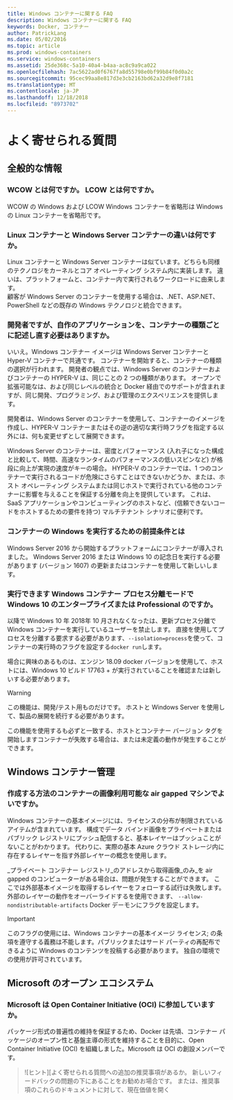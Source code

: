```yaml
---
title: Windows コンテナーに関する FAQ
description: Windows コンテナーに関する FAQ
keywords: Docker, コンテナー
author: PatrickLang
ms.date: 05/02/2016
ms.topic: article
ms.prod: windows-containers
ms.service: windows-containers
ms.assetid: 25de368c-5a10-40a4-b4aa-ac8c9a9ca022
ms.openlocfilehash: 7ac5622ad0f6767fa8d55798e0bf99b84f0d0a2c
ms.sourcegitcommit: 95cec99aa8e817d3e3cb2163bd62a32d9e8f7181
ms.translationtype: MT
ms.contentlocale: ja-JP
ms.lasthandoff: 12/18/2018
ms.locfileid: "8973702"
---
```

# <a name="frequently-asked-questions"></a>よく寄せられる質問

## <a name="general"></a>全般的な情報

### <a name="what-is-wcow-what-is-lcow"></a>WCOW とは何ですか。 LCOW とは何ですか。

WCOW の Windows および LCOW Windows コンテナーを省略形は Windows の Linux コンテナーを省略形です。

### <a name="what-is-the-difference-between-linux-and-windows-server-containers"></a>Linux コンテナーと Windows Server コンテナーの違いは何ですか。

Linux コンテナーと Windows Server コンテナーは似ています。どちらも同様のテクノロジをカーネルとコア オペレーティング システム内に実装します。 違いは、プラットフォームと、コンテナー内で実行されるワークロードに由来します。  
顧客が Windows Server のコンテナーを使用する場合は、.NET、ASP.NET、PowerShell などの既存の Windows テクノロジと統合できます。

### <a name="as-a-developer-do-i-have-to-re-write-my-app-for-each-type-of-container"></a>開発者ですが、自作のアプリケーションを、コンテナーの種類ごとに記述し直す必要はありますか。

いいえ。Windows コンテナー イメージは Windows Server コンテナーと Hyper-V コンテナーで共通です。 コンテナーを開始すると、コンテナーの種類の選択が行われます。 開発者の観点では、Windows Server のコンテナーおよびコンテナーの HYPER-V は、同じことの 2 つの種類があります。 オープンで拡張可能なは、および同じレベルの統合と Docker 経由でのサポートが含まれますが、同じ開発、プログラミング、および管理のエクスペリエンスを提供します。

開発者は、Windows Server のコンテナーを使用して、コンテナーのイメージを作成し、HYPER-V コンテナーまたはその逆の適切な実行時フラグを指定する以外には、何も変更せずとして展開できます。

Windows Server のコンテナーは、密度とパフォーマンス (入れ子になった構成と比較して、時間、高速なランタイムのパフォーマンスの低いスピンなど) が格段に向上が実現の速度がキーの場合。 HYPER-V のコンテナーでは、1 つのコンテナーで実行されるコードが危険にさらすことはできないかどうか、または、ホスト オペレーティング システムまたは同じホストで実行されている他のコンテナーに影響を与えることを保証する分離を向上を提供しています。 これは、SaaS アプリケーションやコンピューティングのホストなど、(信頼できないコードをホストするための要件を持つ) マルチテナント シナリオに便利です。

### <a name="what-are-the-prerequisites-for-running-containers-on-windows"></a>コンテナーの Windows を実行するための前提条件とは

Windows Server 2016 から開始するプラットフォームにコンテナーが導入されました。 Windows Server 2016 または Windows 10 の記念日を実行する必要があります (バージョン 1607) の更新またはコンテナーを使用して新しいします。

### <a name="can-i-run-windows-containers-in-process-isolated-mode-on-windows-10-enterprise-or-professional"></a>実行できます Windows コンテナー プロセス分離モードで Windows 10 のエンタープライズまたは Professional のですか。

以降で Windows 10 年 2018年 10 月されなくなったは、更新プロセス分離で Windows コンテナーを実行しているユーザーを禁止します。 直接を使用してプロセスを分離する要求する必要があります、`--isolation=process`を使って、コンテナーの実行時のフラグを設定する`docker run`します。

場合に興味のあるものは、エンジン 18.09 docker バージョンを使用して、ホストには、Windows 10 ビルド 17763 + が実行されていることを確認または新しいする必要があります。

> [!WARNING]
> この機能は、開発/テスト用ものだけです。 ホストと Windows Server を使用して、製品の展開を続行する必要があります。
>
> この機能を使用するも必ずと一致する、ホストとコンテナー バージョン タグを開始しますコンテナーが失敗する場合は、または未定義の動作が発生することができます。

## <a name="windows-container-management"></a>Windows コンテナー管理

### <a name="how-do-i-make-my-container-images-available-on-air-gapped-machines"></a>作成する方法のコンテナーの画像利用可能な air gapped マシンでよいですか。

Windows コンテナーの基本イメージには、ライセンスの分布が制限されているアイテムが含まれています。 構成でデータ バインド画像をプライベートまたはパブリック レジストリにプッシュ配信すると、基本レイヤーはプッシュことがないことがわかります。 代わりに、実際の基本 Azure クラウド ストレージ内に存在するレイヤーを指す外部レイヤーの概念を使用します。

_プライベート コンテナー レジストリ_のアドレスから取得画像_のみ_を air gapped のコンピューターがある場合は、問題が発生することができます。 ここでは外部基本イメージを取得するレイヤーをフォローする試行は失敗します。 外部のレイヤーの動作をオーバーライドするを使用できます、 `--allow-nondistributable-artifacts` Docker デーモンにフラグを設定します。

> [!IMPORTANT]
> このフラグの使用には、Windows コンテナーの基本イメージ ライセンス; の条項を遵守する義務は不能します。パブリックまたはサード パーティの再配布できるように Windows のコンテンツを投稿する必要があります。 独自の環境での使用が許可されています。

## <a name="microsofts-open-ecosystem"></a>Microsoft のオープン エコシステム

### <a name="is-microsoft-participating-in-the-open-container-initiative-oci"></a>Microsoft は Open Container Initiative (OCI) に参加していますか。

パッケージ形式の普遍性の維持を保証するため、Docker は先頃、コンテナー パッケージのオープン性と基盤主導の形式を維持することを目的に、Open Container Initiative (OCI) を組織しました。Microsoft は OCI の創設メンバーです。

> ![ヒント][よく寄せられる質問への追加の推奨事項があるか。 新しいフィードバックの問題の下にあることをお勧めお場合です。 または、推奨事項のこれらのドキュメントに対して、現在価値を開く
